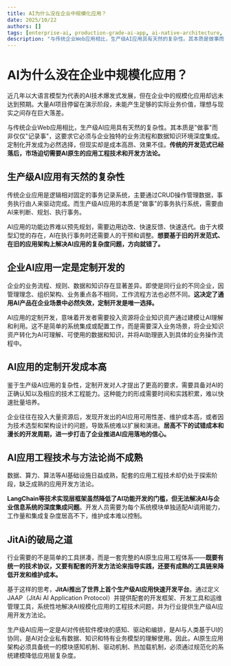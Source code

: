 ```yaml
---
title: AI为什么没在企业中规模化应用？
date: 2025/10/22
authors: []
tags: [enterprise-ai, production-grade-ai-app, ai-native-architecture, ai-adoption, development-methodology, JAAP, JitAi]
description: "与传统企业Web应用相比，生产级AI应用具有天然的复杂性。其本质是做事而非仅仅记录事，这要求它必须与企业独特的业务流程和数据知识环境深度集成。定制化开发成为必然选择，但现实却是成本高昂、效果不佳。传统的开发范式已经落后，市场迫切需要AI原生的应用工程技术和开发方法论。"
---
```

# AI为什么没在企业中规模化应用？

近几年以大语言模型为代表的AI技术爆发式发展，但在企业中的规模化应用却远未达到预期。大量AI项目停留在演示阶段，未能产生足够的实际业务价值，理想与现实之间存在巨大落差。

与传统企业Web应用相比，生产级AI应用具有天然的复杂性。其本质是"做事"而非仅仅"记录事"，这要求它必须与企业独特的业务流程和数据知识环境深度集成。定制化开发成为必然选择，但现实却是成本高昂、效果不佳。**传统的开发范式已经落后，市场迫切需要AI原生的应用工程技术和开发方法论。**

<!--truncate-->

## 生产级AI应用有天然的复杂性

传统企业应用是逻辑相对固定的事务记录系统，主要通过CRUD操作管理数据，事务执行由人来驱动完成。而生产级AI应用的本质是"做事"的事务执行系统，需要由AI来判断、规划、执行事务。

AI应用的功能边界难以预先规划，需要边用边改、快速反馈、快速迭代。由于大模型幻觉的存在，AI在执行事务时还需要人的干预和调整。**想要基于旧的开发范式、在旧的应用架构上解决AI应用的复杂度问题，方向就错了。**

## 企业AI应用一定是定制开发的

企业的业务流程、规则、数据和知识存在显著差异。即使是同行业的不同企业，因管理理念、组织架构、业务重点各不相同，工作流程方法也必然不同。**这决定了通用AI产品在企业场景中必然失效，定制开发是唯一选择。**

AI应用的定制开发，意味着开发者需要投入资源将企业知识资产通过建模让AI理解和利用。这不是简单的系统集成或配置工作，而是需要深入业务场景，将企业知识资产转化为AI可理解、可使用的数据和知识，并将AI助理嵌入到具体的业务操作流程中。

## AI应用的定制开发成本高

鉴于生产级AI应用的复杂性，定制开发对人才提出了更高的要求，需要具备对AI的正确认知以及相应的技术工程能力。这种能力的形成需要时间和实践积累，难以快速批量培养。

企业往往在投入大量资源后，发现开发出的AI应用可用性差、维护成本高，或者因为技术选型和架构设计的问题，导致系统难以扩展和演进。**居高不下的试错成本和漫长的开发周期，进一步打击了企业推进AI应用落地的信心。**

## AI应用工程技术与方法论尚不成熟

数据、算力、算法等AI基础设施日益成熟，配套的应用工程技术却仍处于探索阶段，缺乏成熟的应用开发方法论。

**LangChain等技术实现层框架虽然降低了AI功能开发的门槛，但无法解决AI与企业信息系统的深度集成问题**。开发人员需要为每个系统模块单独适配AI调用能力，工作量和集成复杂度居高不下，维护成本难以控制。

## JitAi的破局之道

行业需要的不是简单的工具拼凑，而是一套完整的AI原生应用工程体系——**既要有统一的技术协议，又要有配套的开发方法论来指导实践，还要有成熟的工具链来降低开发和维护成本。**

基于这样的思考，**JitAi推出了世界上首个生产级AI应用快速开发平台**。通过定义JAAP（JitAi AI Application Protocol）并提供配套的开发框架、开发工具和运维管理工具，系统性地解决AI规模化应用的工程技术问题，并为行业提供生产级AI应用开发方法论。

生产级AI应用一定是AI对传统软件模块的感知、驱动和编排，是AI与人类基于UI的协同，是AI对企业私有数据、知识和特有业务模型的理解使用。因此，AI原生应用架构必须具备统一的模块感知机制、驱动机制、热加载机制，必须通过规范化的系统建模降低应用层复杂度。
